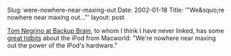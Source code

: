 Slug: were-nowhere-near-maxing-out
Date: 2002-01-18
Title: '&quot;We&squo;re nowhere near maxing out...&quot;'
layout: post


<a href="http://www.backupbrain.com/">Tom Negrino at Backup Brain</a>, to whom I think I have never linked, has some <a href="http://www.backupbrain.com/2002_01_13_archive.html#8756319">great tidbits</a> about the iPod from Macworld: &quot;We&#39;re nowhere near maxing out the power of the iPod&#39;s hardware.&quot;
